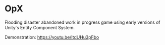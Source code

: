 # OpX
Flooding disaster abandoned work in progress game using early versions of Unity's Entity Component System.

Demonstration: https://youtu.be/ItdUHu3pFbo
